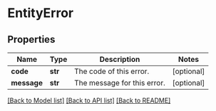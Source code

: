 # EntityError

## Properties
Name | Type | Description | Notes
------------ | ------------- | ------------- | -------------
**code** | **str** | The code of this error. | [optional] 
**message** | **str** | The message for this error. | [optional] 

[[Back to Model list]](../README.md#documentation-for-models) [[Back to API list]](../README.md#documentation-for-api-endpoints) [[Back to README]](../README.md)

